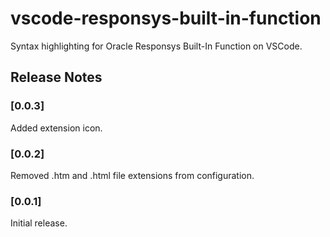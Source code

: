 # vscode-responsys-built-in-function

Syntax highlighting for Oracle Responsys Built-In Function on VSCode.

## Release Notes

### [0.0.3]

Added extension icon.

### [0.0.2]

Removed .htm and .html file extensions from configuration.

### [0.0.1]

Initial release.